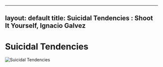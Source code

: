
---
layout: default
title: Suicidal Tendencies : Shoot It Yourself, Ignacio Galvez
---

# Suicidal Tendencies

![Suicidal Tendencies](http://assets.farmhouse.co/publishing/1-shoot-it-yourself/images/suicidal-tendencies-1.jpg)
